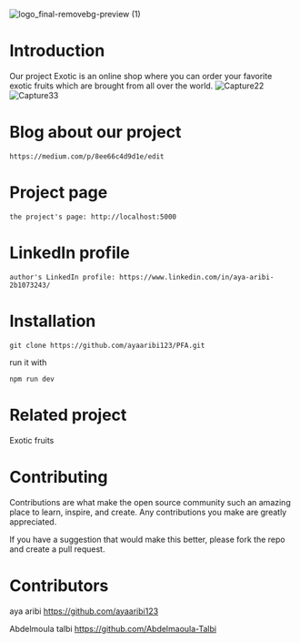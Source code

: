 ![logo_final-removebg-preview (1)](https://user-images.githubusercontent.com/93769004/222761763-9acbec58-178d-48da-8e65-9b93b02d7dcc.png)

# Introduction

Our project Exotic is an online shop where you can order your favorite exotic fruits which are brought from all over the world.
![Capture22](https://user-images.githubusercontent.com/93769004/222766868-6c5a475a-ad6d-47ed-b676-e1c843c58ab2.PNG)
![Capture33](https://user-images.githubusercontent.com/93769004/222766928-c119dc32-4f40-49c0-84c8-add0d6631503.PNG)

# Blog about our project

```
https://medium.com/p/8ee66c4d9d1e/edit
```

# Project page

```
the project's page: http://localhost:5000

```

# LinkedIn profile

```
author's LinkedIn profile: https://www.linkedin.com/in/aya-aribi-2b1073243/
```

# Installation

```
git clone https://github.com/ayaaribi123/PFA.git
```
run it with

```
npm run dev
```

# Related project
Exotic fruits

# Contributing

Contributions are what make the open source community such an amazing place to learn, inspire, and create. Any contributions you make are greatly appreciated.

If you have a suggestion that would make this better, please fork the repo and create a pull request.

# Contributors
aya aribi https://github.com/ayaaribi123

Abdelmoula talbi https://github.com/Abdelmaoula-Talbi
